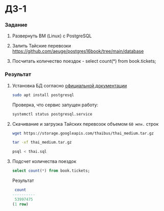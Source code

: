 # ДЗ-1

### Задание
1. Развернуть ВМ (Linux) с PostgreSQL

2. Залить Тайские перевозки
https://github.com/aeuge/postgres16book/tree/main/database

3. Посчитать количество поездок - select count(*) from book.tickets;

### Результат

1. Установка БД согласно [официальной документации](https://www.postgresql.org/download/linux/debian/)
    
    ```bash
    sudo apt install postgresql
    ```
    Проверка, что сервис запущен работу:
    ```bash
    systemctl status postgresql.service    
    ```

2. Скачивание и загрузка Тайских перевозок объемом `60 млн.` строк 

    ```bash
    wget https://storage.googleapis.com/thaibus/thai_medium.tar.gz 
    
    tar -xf thai_medium.tar.gz
    
    psql < thai.sql
    ```

3. Подсчет количества поездок
    
    ```sql
    select count(*) from book.tickets;
    ```

    Результат

    ```sql
     count
    ----------
     53997475
    (1 row)
    ```